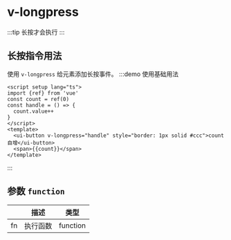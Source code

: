 
# v-longpress
:::tip
长按才会执行
:::
## 长按指令用法
使用 `v-longpress` 给元素添加长按事件。
:::demo 使用基础用法
```vue
<script setup lang="ts">
import {ref} from 'vue'
const count = ref(0)
const handle = () => {
  count.value++
}
</script>
<template>
  <ui-button v-longpress="handle" style="border: 1px solid #ccc">count自增</ui-button>
  <span>{{count}}</span>
</template>
```
:::

## 参数 `function`
|     | 描述     | 类型     |
| --- | -------- | -------- |
| fn  | 执行函数 | function |
